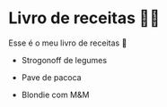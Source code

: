# Livro de receitas :woman_cook:

Esse é o meu livro de receitas :cookie:

- Strogonoff de legumes 

- Pave de pacoca

- Blondie com M&M

  